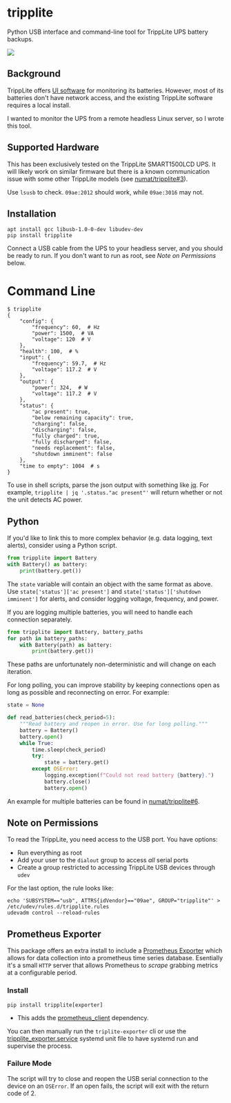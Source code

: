 # tripplite

Python USB interface and command-line tool for TrippLite UPS battery backups.

![](https://www.markertek.com/productImage/450X450/SMART1500LCD.JPG)

## Background

TrippLite offers [UI software](https://www.tripplite.com/products/power-alert)
for monitoring its batteries. However, most of its batteries don't have
network access, and the existing TrippLite software requires a local install.

I wanted to monitor the UPS from a remote headless Linux server, so I wrote
this tool.

## Supported Hardware

This has been exclusively tested on the TrippLite SMART1500LCD UPS. It will
likely work on similar firmware but there is a known communication issue with
some other TrippLite models (see [numat/tripplite#3](https://github.com/numat/tripplite/issues/3)).

Use `lsusb` to check. `09ae:2012` should work, while `09ae:3016` may not.

## Installation

```console
apt install gcc libusb-1.0-0-dev libudev-dev
pip install tripplite
```

Connect a USB cable from the UPS to your headless server, and you should be
ready to run. If you don't want to run as root, see *Note on Permissions*
below.

# Command Line

```
$ tripplite
{
    "config": {
        "frequency": 60,  # Hz
        "power": 1500,  # VA
        "voltage": 120  # V
    },
    "health": 100,  # %
    "input": {
        "frequency": 59.7,  # Hz
        "voltage": 117.2  # V
    },
    "output": {
        "power": 324,  # W
        "voltage": 117.2  # V
    },
    "status": {
        "ac present": true,
        "below remaining capacity": true,
        "charging": false,
        "discharging": false,
        "fully charged": true,
        "fully discharged": false,
        "needs replacement": false,
        "shutdown imminent": false
    },
    "time to empty": 1004  # s
}
```

To use in shell scripts, parse the json output with something like
[jq](https://stedolan.github.io/jq/). For example,
`tripplite | jq '.status."ac present"'` will return whether or not the unit
detects AC power.

## Python

If you'd like to link this to more complex behavior (e.g. data logging,
text alerts), consider using a Python script.

```python
from tripplite import Battery
with Battery() as battery:
    print(battery.get())
```

The `state` variable will contain an object with the same format as above. Use
`state['status']['ac present']` and `state['status']['shutdown imminent']` for
alerts, and consider logging voltage, frequency, and power.

If you are logging multiple batteries, you will need to handle each connection
separately.

```python
from tripplite import Battery, battery_paths
for path in battery_paths:
    with Battery(path) as battery:
        print(battery.get())
```

These paths are unfortunately non-deterministic and will change on each
iteration.

For long polling, you can improve stability by keeping connections open as long
as possible and reconnecting on error. For example:

```python
state = None

def read_batteries(check_period=5):
    """Read battery and reopen in error. Use for long polling."""
    battery = Battery()
    battery.open()
    while True:
        time.sleep(check_period)
        try:
            state = battery.get()
        except OSError:
            logging.exception(f"Could not read battery {battery}.")
            battery.close()
            battery.open()
```

An example for multiple batteries can be found in [numat/tripplite#6](https://github.com/numat/tripplite/pull/6#issuecomment-700152340).

## Note on Permissions

To read the TrippLite, you need access to the USB port. You have options:

* Run everything as root
* Add your user to the `dialout` group to access *all* serial ports
* Create a group restricted to accessing TrippLite USB devices through `udev`

For the last option, the rule looks like:

```console
echo 'SUBSYSTEM=="usb", ATTRS{idVendor}=="09ae", GROUP="tripplite"' > /etc/udev/rules.d/tripplite.rules
udevadm control --reload-rules
```

## Prometheus Exporter

This package offers an extra install to include a [Prometheus Exporter](https://prometheus.io/docs/instrumenting/exporters/)
which allows for data collection into a prometheus time series database. Esentially it's a small `HTTP` server that allows
Prometheus to *scrape* grabbing metrics at a configurable period.

### Install

```console
pip install tripplite[exporter]
```

* This adds the [prometheus_client](https://pypi.org/project/prometheus-client/) dependency.

You can then manually run the `triplite-exporter` cli or use the
[tripplite_exporter.service](https://github.com/numat/tripplite/blob/master/tripplite_exporter.service)
systemd unit file to have systemd run and supervise the process.

### Failure Mode

The script will try to close and reopen the USB serial connection to the device on an `OSError`. If an open fails,
the script will exit with the return code of 2.
